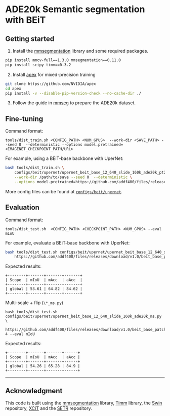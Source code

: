 # ADE20k Semantic segmentation with BEiT

## Getting started 

1. Install the [mmsegmentation](https://github.com/open-mmlab/mmsegmentation) library and some required packages.

```bash
pip install mmcv-full==1.3.0 mmsegmentation==0.11.0
pip install scipy timm==0.3.2
```

2. Install [apex](https://github.com/NVIDIA/apex) for mixed-precision training

```bash
git clone https://github.com/NVIDIA/apex
cd apex
pip install -v --disable-pip-version-check --no-cache-dir ./
```

3. Follow the guide in [mmseg](https://github.com/open-mmlab/mmsegmentation/blob/master/docs/en/dataset_prepare.md#ade20k) to prepare the ADE20k dataset.


## Fine-tuning

Command format:
```
tools/dist_train.sh <CONFIG_PATH> <NUM_GPUS>  --work-dir <SAVE_PATH> --seed 0  --deterministic --options model.pretrained=<IMAGENET_CHECKPOINT_PATH/URL>
```

For example, using a BEiT-base backbone with UperNet:
```bash
bash tools/dist_train.sh \
    configs/beit/upernet/upernet_beit_base_12_640_slide_160k_ade20k_pt2ft.py 8 \
    --work-dir /path/to/save --seed 0  --deterministic \
    --options model.pretrained=https://github.com/addf400/files/releases/download/v1.0/beit_base_patch16_224_pt22k_ft22k.pth
```

More config files can be found at [`configs/beit/upernet`](configs/beit/upernet).


## Evaluation

Command format:
```
tools/dist_test.sh  <CONFIG_PATH> <CHECKPOINT_PATH> <NUM_GPUS> --eval mIoU
```

For example, evaluate a BEiT-base backbone with UperNet:
```bash
bash tools/dist_test.sh configs/beit/upernet/upernet_beit_base_12_640_slide_160k_ade20k_pt2ft.py \ 
    https://github.com/addf400/files/releases/download/v1.0/beit_base_patch16_640_pt22k_ft22ktoade20k.pth  4 --eval mIoU
```

Expected results:
```
+--------+-------+-------+-------+
| Scope  | mIoU  | mAcc  | aAcc  |
+--------+-------+-------+-------+
| global | 53.61 | 64.82 | 84.62 |
+--------+-------+-------+-------+
```

Multi-scale + flip (`\*_ms.py`)
```
bash tools/dist_test.sh configs/beit/upernet/upernet_beit_base_12_640_slide_160k_ade20k_ms.py \
    https://github.com/addf400/files/releases/download/v1.0/beit_base_patch16_640_pt22k_ft22ktoade20k.pth  4 --eval mIoU
```

Expected results:
```
+--------+-------+-------+------+
| Scope  | mIoU  | mAcc  | aAcc |
+--------+-------+-------+------+
| global | 54.26 | 65.28 | 84.9 |
+--------+-------+-------+------+
```

---

## Acknowledgment 

This code is built using the [mmsegmentation](https://github.com/open-mmlab/mmsegmentation) library, [Timm](https://github.com/rwightman/pytorch-image-models) library, the [Swin](https://github.com/microsoft/Swin-Transformer) repository, [XCiT](https://github.com/facebookresearch/xcit) and the [SETR](https://github.com/fudan-zvg/SETR) repository.
